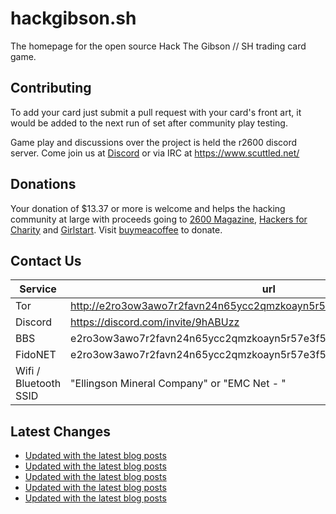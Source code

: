 # hackgibson.sh
The homepage for the open source Hack The Gibson // SH trading card game.


## Contributing

To add your card just submit a pull request with your card's front art, it would be added to the next run of set after community play testing.

Game play and discussions over the project is held the r2600 discord server. Come join us at [Discord](https://discord.com/invite/9hABUzz) or via IRC at https://www.scuttled.net/


## Donations

Your donation of $13.37 or more is welcome and helps the hacking community at large with proceeds going to [2600 Magazine](https://2600.com/), [Hackers for Charity](https://hackersforcharity.org) and [Girlstart](https://girlstart.org).  Visit [buymeacoffee](https://www.buymeacoffee.com/hackgibson.sh) to donate.


## Contact Us

Service | url
-|-
Tor | http://e2ro3ow3awo7r2favn24n65ycc2qmzkoayn5r57e3f56nvjwdcgg32ad.onion
Discord | https://discord.com/invite/9hABUzz
BBS | e2ro3ow3awo7r2favn24n65ycc2qmzkoayn5r57e3f56nvjwdcgg32ad.onion:23
FidoNET | e2ro3ow3awo7r2favn24n65ycc2qmzkoayn5r57e3f56nvjwdcgg32ad.onion:24554
Wifi / Bluetooth SSID | "Ellingson Mineral Company" or "EMC Net - <fidonet address>"

## Latest Changes
<!-- BLOG-POST-LIST:START -->
- [Updated with the latest blog posts](https://github.com/DFW2600/hackgibson.sh/commit/68885bc3d10d4b7d54341ead79f67b00bc0c6bf9)
- [Updated with the latest blog posts](https://github.com/DFW2600/hackgibson.sh/commit/a6d238ae598a0950ef8d80e356f6654e84784342)
- [Updated with the latest blog posts](https://github.com/DFW2600/hackgibson.sh/commit/922d428e5c5ee88c2b73465454cb86bfb49cd3aa)
- [Updated with the latest blog posts](https://github.com/DFW2600/hackgibson.sh/commit/3d2c2161474625116eb0b10467fcd41d20a9681a)
- [Updated with the latest blog posts](https://github.com/DFW2600/hackgibson.sh/commit/4438eccb2f89b88a89c0abf457c7c95295fcb5ae)
<!-- BLOG-POST-LIST:END -->
